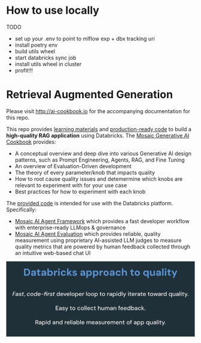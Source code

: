 


# How to use locally

TODO

- set up your .env to point to mlflow exp + dbx tracking uri
- install poetry env
- build utils wheel
- start databricks sync job
- install utils wheel in cluster
- profit!!!

# Retrieval Augmented Generation

Please visit http://ai-cookbook.io for the accompanying documentation for this repo.

This repo provides [learning materials](https://ai-cookbook.io/) and [production-ready code](https://github.com/databricks/genai-cookbook/tree/v0.2.0/agent_app_sample_code) to build a **high-quality RAG application** using Databricks. The [Mosaic Generative AI Cookbook](https://ai-cookbook.io/) provides:
  - A conceptual overview and deep dive into various Generative AI design patterns, such as Prompt Engineering, Agents, RAG, and Fine Tuning
  - An overview of Evaluation-Driven development
  - The theory of every parameter/knob that impacts quality
  - How to root cause quality issues and detemermine which knobs are relevant to experiment with for your use case
  - Best practices for how to experiment with each knob

The [provided code](https://github.com/databricks/genai-cookbook/tree/v0.2.0/agent_app_sample_code) is intended for use with the Databricks platform.  Specifically:
- [Mosaic AI Agent Framework](https://docs.databricks.com/en/generative-ai/retrieval-augmented-generation.html) which provides a fast developer workflow with enterprise-ready LLMops & governance
- [Mosaic AI Agent Evaluation](https://docs.databricks.com/en/generative-ai/agent-evaluation/index.html) which provides reliable, quality measurement using proprietary AI-assisted LLM judges to measure quality metrics that are powered by human feedback collected through an intuitive web-based chat UI

![Alt text](rag_app_sample_code/dbxquality.png)